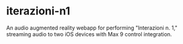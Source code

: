 # iterazioni-n1
An audio augmented reality webapp for performing "Interazioni n. 1," streaming audio to two iOS devices with Max 9 control integration.
